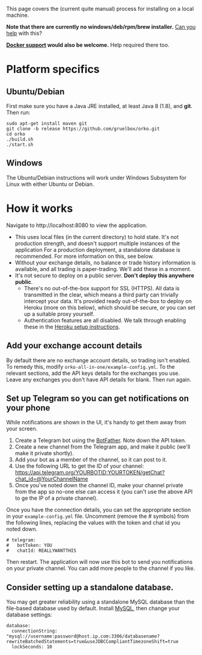 This page covers the (current quite manual) process for installing on a local machine.

**Note that there are currently no windows/deb/rpm/brew installer.** [Can you help](../issues/115) with this?

**[Docker support](../issues/51) would also be welcome.**  Help required there too.

# Platform specifics

## Ubuntu/Debian

First make sure you have a Java JRE installed, at least Java 8 (1.8), and **git**. Then run:

```
sudo apt-get install maven git
git clone -b release https://github.com/gruelbox/orko.git
cd orko
./build.sh
./start.sh
```

## Windows

The Ubuntu/Debian instructions will work under Windows Subsystem for Linux with either Ubuntu or Debian.

# How it works

Navigate to http://localhost:8080 to view the application.

- This uses local files (in the current directory) to hold state. It's not production strength, and doesn't support multiple instances of the application For a production deployment, a standalone database is recommended. For more information on this, see below.
- Without your exchange details, no balance or trade history information is available, and all trading is paper-trading. We'll add these in a moment.
- It's not secure to deploy on a public server. **Don't deploy this anywhere public**.
  - There's no out-of-the-box support for SSL (HTTPS). All data is transmitted in the clear, which means a third party can trivially intercept your data. It's provided ready out-of-the-box to deploy on Heroku (more on this below), which should be secure, or you can set up a suitable proxy yourself.
  - Authentication features are all disabled. We talk through enabling these in the [Heroku setup instructions](Manual-installation-on-Heroku).

## Add your exchange account details

By default there are no exchange account details, so trading isn't enabled. To remedy this, modify `orko-all-in-one/example-config.yml`. To the relevant sections, add the API keys details for the exchanges you use. Leave any exchanges you don't have API details for blank. Then run again.

## Set up Telegram so you can get notifications on your phone

While notifications are shown in the UI, it's handy to get them away from your screen.

1. Create a Telegram bot using the [BotFather](https://core.telegram.org/bots). Note down the API token.
1. Create a new channel from the Telegram app, and make it public (we'll make it private shortly).
1. Add your bot as a member of the channel, so it can post to it.
1. Use the following URL to get the ID of your channel: https://api.telegram.org/YOURBOTID:YOURTOKEN/getChat?chat_id=@YourChannelName
1. Once you've noted down the channel ID, make your channel private from the app so no-one else can access it (you can't use the above API to ge the IP of a private channel).

Once you have the connection details, you can set the appropriate section in your `example-config.yml` file. Uncomment (remove the # symbols) from the following lines, replacing the values with the token and chat id you noted down.

```
# telegram:
#   botToken: YOU
#   chatId: REALLYWANTTHIS
```

Then restart. The application will now use this bot to send you notifications on your private channel. You can add more people to the channel if you like.

## Consider setting up a standalone database.

You may get greater reliability using a standalone MySQL database than the file-based database used by default. Install [MySQL](https://dev.mysql.com/downloads/mysql/), then change your database settings:

```
database:
  connectionString: "mysql://username:password@host.ip.com:3306/databasename?rewriteBatchedStatements=true&useJDBCCompliantTimezoneShift=true
  lockSeconds: 10
```
